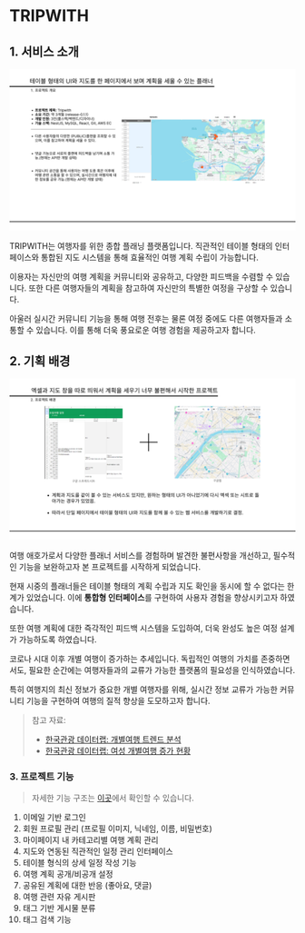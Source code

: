 # TRIPWITH

## 1. 서비스 소개

![개요r0.1.1.png](./imgs/개요r0.1.1.png)

TRIPWITH는 여행자를 위한 종합 플래닝 플랫폼입니다. 직관적인 테이블 형태의 인터페이스와 통합된 지도 시스템을 통해 효율적인 여행 계획 수립이 가능합니다.

이용자는 자신만의 여행 계획을 커뮤니티와 공유하고, 다양한 피드백을 수렴할 수 있습니다. 또한 다른 여행자들의 계획을 참고하여 자신만의 특별한 여정을 구상할 수 있습니다.

아울러 실시간 커뮤니티 기능을 통해 여행 전후는 물론 여정 중에도 다른 여행자들과 소통할 수 있습니다. 이를 통해 더욱 풍요로운 여행 경험을 제공하고자 합니다.

## 2. 기획 배경

![개요r0.1.1.png](./imgs/프젝배경.png)

여행 애호가로서 다양한 플래너 서비스를 경험하며 발견한 불편사항을 개선하고, 필수적인 기능을 보완하고자 본 프로젝트를 시작하게 되었습니다.

현재 시중의 플래너들은 테이블 형태의 계획 수립과 지도 확인을 동시에 할 수 없다는 한계가 있었습니다. 이에 **통합형 인터페이스**를 구현하여 사용자 경험을 향상시키고자 하였습니다.

또한 여행 계획에 대한 즉각적인 피드백 시스템을 도입하여, 더욱 완성도 높은 여정 설계가 가능하도록 하였습니다.

코로나 시대 이후 개별 여행이 증가하는 추세입니다. 독립적인 여행의 가치를 존중하면서도, 필요한 순간에는 여행자들과의 교류가 가능한 플랫폼의 필요성을 인식하였습니다.

특히 여행지의 최신 정보가 중요한 개별 여행자를 위해, 실시간 정보 교류가 가능한 커뮤니티 기능을 구현하여 여행의 질적 향상을 도모하고자 합니다.

> 참고 자료:
>
> -   [한국관광 데이터랩: 개별여행 트렌드 분석](https://datalab.visitkorea.or.kr/site/portal/ex/bbs/View.do?cbIdx=1129&bcIdx=300133)
> -   [한국관광 데이터랩: 여성 개별여행 증가 현황](https://datalab.visitkorea.or.kr/site/portal/ex/bbs/View.do;)

### 3. 프로젝트 기능

> 자세한 기능 구조는 [이곳](https://github.com/tripwith-dev/tripwith/blob/main/process_v-0.1.0.md)에서 확인할 수 있습니다.

1. 이메일 기반 로그인
2. 회원 프로필 관리 (프로필 이미지, 닉네임, 이름, 비밀번호)
3. 마이페이지 내 카테고리별 여행 계획 관리
4. 지도와 연동된 직관적인 일정 관리 인터페이스
5. 테이블 형식의 상세 일정 작성 기능
6. 여행 계획 공개/비공개 설정
7. 공유된 계획에 대한 반응 (좋아요, 댓글)
8. 여행 관련 자유 게시판
9. 태그 기반 게시물 분류
10. 태그 검색 기능
